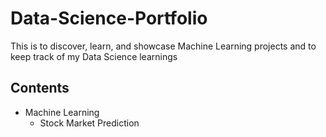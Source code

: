 # Data-Science-Portfolio
This is to discover, learn, and showcase Machine Learning projects and to keep track of my Data Science learnings

## Contents

   * Machine Learning
     - Stock Market Prediction 




